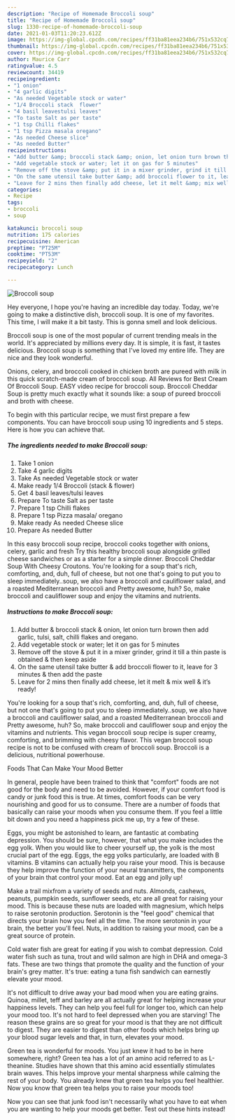 ```yaml
---
description: "Recipe of Homemade Broccoli soup"
title: "Recipe of Homemade Broccoli soup"
slug: 1330-recipe-of-homemade-broccoli-soup
date: 2021-01-03T11:20:23.612Z
image: https://img-global.cpcdn.com/recipes/ff31ba81eea234b6/751x532cq70/broccoli-soup-recipe-main-photo.jpg
thumbnail: https://img-global.cpcdn.com/recipes/ff31ba81eea234b6/751x532cq70/broccoli-soup-recipe-main-photo.jpg
cover: https://img-global.cpcdn.com/recipes/ff31ba81eea234b6/751x532cq70/broccoli-soup-recipe-main-photo.jpg
author: Maurice Carr
ratingvalue: 4.5
reviewcount: 34419
recipeingredient:
- "1 onion"
- "4 garlic digits"
- "As needed Vegetable stock or water"
- "1/4 Broccoli stack  flower"
- "4 basil leavestulsi leaves"
- "To taste Salt as per taste"
- "1 tsp Chilli flakes"
- "1 tsp Pizza masala oregano"
- "As needed Cheese slice"
- "As needed Butter"
recipeinstructions:
- "Add butter &amp; broccoli stack &amp; onion, let onion turn brown then add garlic, tulsi, salt, chilli flakes and oregano."
- "Add vegetable stock or water; let it on gas for 5 minutes"
- "Remove off the stove &amp; put it in a mixer grinder, grind it till a thin paste is obtained &amp; then keep aside"
- "On the same utensil take butter &amp; add broccoli flower to it, leave for 3 minutes &amp; then add the paste"
- "Leave for 2 mins then finally add cheese, let it melt &amp; mix well &amp; it’s ready!"
categories:
- Recipe
tags:
- broccoli
- soup

katakunci: broccoli soup 
nutrition: 175 calories
recipecuisine: American
preptime: "PT25M"
cooktime: "PT53M"
recipeyield: "2"
recipecategory: Lunch

---
```



![Broccoli soup](https://img-global.cpcdn.com/recipes/ff31ba81eea234b6/751x532cq70/broccoli-soup-recipe-main-photo.jpg)

Hey everyone, I hope you're having an incredible day today. Today, we're going to make a distinctive dish, broccoli soup. It is one of my favorites. This time, I will make it a bit tasty. This is gonna smell and look delicious.

Broccoli soup is one of the most popular of current trending meals in the world. It's appreciated by millions every day. It is simple, it is fast, it tastes delicious. Broccoli soup is something that I've loved my entire life. They are nice and they look wonderful.

Onions, celery, and broccoli cooked in chicken broth are pureed with milk in this quick scratch-made cream of broccoli soup. All Reviews for Best Cream Of Broccoli Soup. EASY video recipe for broccoli soup. Broccoli Cheddar Soup is pretty much exactly what it sounds like: a soup of pureed broccoli and broth with cheese.


To begin with this particular recipe, we must first prepare a few components. You can have broccoli soup using 10 ingredients and 5 steps. Here is how you can achieve that.

<!--inarticleads1-->

##### The ingredients needed to make Broccoli soup:

1. Take 1 onion
1. Take 4 garlic digits
1. Take As needed Vegetable stock or water
1. Make ready 1/4 Broccoli (stack &amp; flower)
1. Get 4 basil leaves/tulsi leaves
1. Prepare To taste Salt as per taste
1. Prepare 1 tsp Chilli flakes
1. Prepare 1 tsp Pizza masala/ oregano
1. Make ready As needed Cheese slice
1. Prepare As needed Butter


In this easy broccoli soup recipe, broccoli cooks together with onions, celery, garlic and fresh Try this healthy broccoli soup alongside grilled cheese sandwiches or as a starter for a simple dinner. Broccoli Cheddar Soup With Cheesy Croutons. You&#39;re looking for a soup that&#39;s rich, comforting, and, duh, full of cheese, but not one that&#39;s going to put you to sleep immediately..soup, we also have a broccoli and cauliflower salad, and a roasted Mediterranean broccoli and Pretty awesome, huh? So, make broccoli and cauliflower soup and enjoy the vitamins and nutrients. 

<!--inarticleads2-->

##### Instructions to make Broccoli soup:

1. Add butter &amp; broccoli stack &amp; onion, let onion turn brown then add garlic, tulsi, salt, chilli flakes and oregano.
1. Add vegetable stock or water; let it on gas for 5 minutes
1. Remove off the stove &amp; put it in a mixer grinder, grind it till a thin paste is obtained &amp; then keep aside
1. On the same utensil take butter &amp; add broccoli flower to it, leave for 3 minutes &amp; then add the paste
1. Leave for 2 mins then finally add cheese, let it melt &amp; mix well &amp; it’s ready!


You&#39;re looking for a soup that&#39;s rich, comforting, and, duh, full of cheese, but not one that&#39;s going to put you to sleep immediately..soup, we also have a broccoli and cauliflower salad, and a roasted Mediterranean broccoli and Pretty awesome, huh? So, make broccoli and cauliflower soup and enjoy the vitamins and nutrients. This vegan broccoli soup recipe is super creamy, comforting, and brimming with cheesy flavor. This vegan broccoli soup recipe is not to be confused with cream of broccoli soup. Broccoli is a delicious, nutritional powerhouse. 

Foods That Can Make Your Mood Better


In general, people have been trained to think that "comfort" foods are not good for the body and need to be avoided. However, if your comfort food is candy or junk food this is true. At times, comfort foods can be very nourishing and good for us to consume. There are a number of foods that basically can raise your moods when you consume them. If you feel a little bit down and you need a happiness pick me up, try a few of these.

Eggs, you might be astonished to learn, are fantastic at combating depression. You should be sure, however, that what you make includes the egg yolk. When you would like to cheer yourself up, the yolk is the most crucial part of the egg. Eggs, the egg yolks particularly, are loaded with B vitamins. B vitamins can actually help you raise your mood. This is because they help improve the function of your neural transmitters, the components of your brain that control your mood. Eat an egg and jolly up!

Make a trail mixfrom a variety of seeds and nuts. Almonds, cashews, peanuts, pumpkin seeds, sunflower seeds, etc are all great for raising your mood. This is because these nuts are loaded with magnesium, which helps to raise serotonin production. Serotonin is the "feel good" chemical that directs your brain how you feel all the time. The more serotonin in your brain, the better you'll feel. Nuts, in addition to raising your mood, can be a great source of protein.

Cold water fish are great for eating if you wish to combat depression. Cold water fish such as tuna, trout and wild salmon are high in DHA and omega-3 fats. These are two things that promote the quality and the function of your brain's grey matter. It's true: eating a tuna fish sandwich can earnestly elevate your mood. 

It's not difficult to drive away your bad mood when you are eating grains. Quinoa, millet, teff and barley are all actually great for helping increase your happiness levels. They can help you feel full for longer too, which can help your mood too. It's not hard to feel depressed when you are starving! The reason these grains are so great for your mood is that they are not difficult to digest. They are easier to digest than other foods which helps bring up your blood sugar levels and that, in turn, elevates your mood.

Green tea is wonderful for moods. You just knew it had to be in here somewhere, right? Green tea has a lot of an amino acid referred to as L-theanine. Studies have shown that this amino acid essentially stimulates brain waves. This helps improve your mental sharpness while calming the rest of your body. You already knew that green tea helps you feel healthier. Now you know that green tea helps you to raise your moods too!

Now you can see that junk food isn't necessarily what you have to eat when you are wanting to help your moods get better. Test out  these hints  instead!

